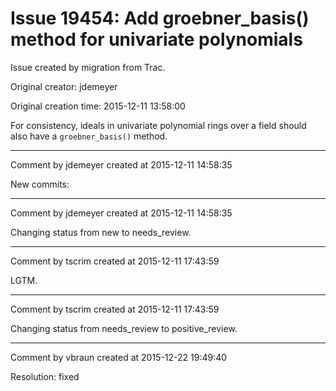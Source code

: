 # Issue 19454: Add groebner_basis() method for univariate polynomials

Issue created by migration from Trac.

Original creator: jdemeyer

Original creation time: 2015-12-11 13:58:00

For consistency, ideals in univariate polynomial rings over a field should also have a `groebner_basis()` method.


---

Comment by jdemeyer created at 2015-12-11 14:58:35

New commits:


---

Comment by jdemeyer created at 2015-12-11 14:58:35

Changing status from new to needs_review.


---

Comment by tscrim created at 2015-12-11 17:43:59

LGTM.


---

Comment by tscrim created at 2015-12-11 17:43:59

Changing status from needs_review to positive_review.


---

Comment by vbraun created at 2015-12-22 19:49:40

Resolution: fixed
